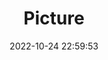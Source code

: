 ---
weight: 1
images:
- /images/edited/136.jpeg
title: Picture
date: 2022-10-24 22:59:53
tags:
- luminar
- work
---